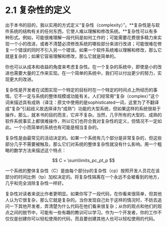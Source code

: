 # 2.1 复杂性的定义

出于本书的目的，我以实用的方式定义“复杂性（complexity）”。**复杂性是与软件系统的结构有关的任何东西，它使人难以理解和修改系统。**复杂性可以有多种形式。例如，可能很难理解一段代码是如何工作的；可能需要花费很多精力来实现一个小的改进，或者不清楚必须修改系统的哪些部分来进行改进；可能很难在修复一个错误的同时不引入另一个错误。如果一个软件系统难以理解和修改，那么它就是复杂的；如果它容易理解和修改，那么它就是简单的。

你也可以从成本和收益的角度来考虑复杂性。在一个复杂的系统中，即使是小的改进也需要大量的工作来实现。在一个简单的系统中，我们可以付出更少的努力，实现更大的改进。

复杂性是开发者在试图实现一个特定的目标时在一个特定的时间点上所经历的事情。它不一定与系统的整体规模或功能有关。人们经常用“复杂（complex）”这个词来描述具有成熟（译注：原文中使用的是sophisticated一词，这里为了不翻译成“复杂”引起歧义故选择译为“成熟”）功能的大型系统，但如果这样的系统很易于操作，那么，就本书的目的而言，它并不复杂。当然，几乎所有的大型的、成熟的软件系统事实上都很难操作，所以它们也符合我对复杂性的定义，但情况不一定如此。一个小而简单的系统也有可能是相当复杂的。

复杂性是由最常见的活动决定的。如果一个系统有几个部分是非常复杂的，但这些部分几乎不需要被触及，那么它们对系统的整体复杂性就没有什么影响。用一个粗略的数学方法来描述这个特点：

$$
C = \sum\limits_pc_pt_p
$$

一个系统的整体复杂性（C）是由每个部分p的复杂性（cp）按照开发人员花在该部分的时间比例（tp）加权决定的。将复杂性隔离在一个永远不会被看到的地方，几乎和完全消除复杂性一样好。

复杂性对读者来说比作者更明显。如果你写了一段代码，在你看来很简单，但其他人认为它很复杂，那么它就是复杂的。当你发现自己处于这样的情况时，不妨去追问一下其他开发者，弄清楚为什么代码在他们看来很复杂；从你的观点和他们的观点之间的脱节中，可能有一些有趣的教训可以学习。作为一个开发者，你的工作不仅仅是创建你可以轻松使用的代码，而且要创建其他人也可以轻松使用的代码。
